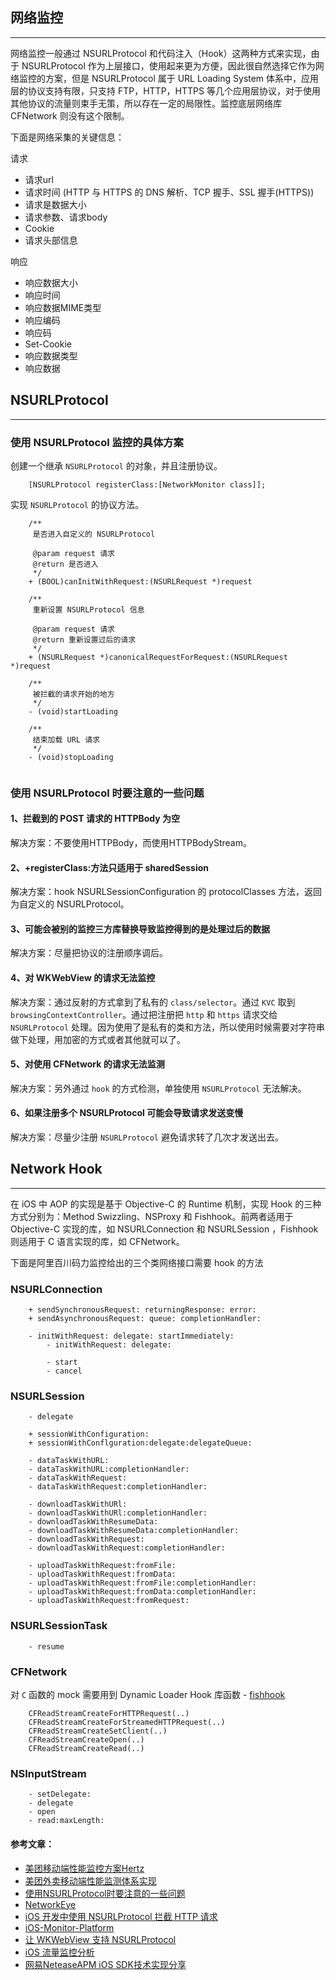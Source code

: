 ## 网络监控

---

网络监控一般通过 NSURLProtocol 和代码注入（Hook）这两种方式来实现，由于 NSURLProtocol 作为上层接口，使用起来更为方便，因此很自然选择它作为网络监控的方案，但是 NSURLProtocol 属于 URL Loading System 体系中，应用层的协议支持有限，只支持 FTP，HTTP，HTTPS 等几个应用层协议，对于使用其他协议的流量则束手无策，所以存在一定的局限性。监控底层网络库 CFNetwork 则没有这个限制。

下面是网络采集的关键信息：

请求

* 请求url
* 请求时间 (HTTP 与 HTTPS 的 DNS 解析、TCP 握手、SSL 握手(HTTPS))
* 请求是数据大小
* 请求参数、请求body
* Cookie
* 请求头部信息

响应

* 响应数据大小
* 响应时间
* 响应数据MIME类型
* 响应编码
* 响应码
* Set-Cookie
* 响应数据类型
* 响应数据



## NSURLProtocol

---

### 使用 NSURLProtocol 监控的具体方案

创建一个继承 `NSURLProtocol` 的对象，并且注册协议。

```
	[NSURLProtocol registerClass:[NetworkMonitor class]];
```
实现 `NSURLProtocol` 的协议方法。

```
	/**
	 是否进入自定义的 NSURLProtocol
 
	 @param request 请求
	 @return 是否进入
	 */
	+ (BOOL)canInitWithRequest:(NSURLRequest *)request

	/**
	 重新设置 NSURLProtocol 信息
 
	 @param request 请求
	 @return 重新设置过后的请求
	 */
	+ (NSURLRequest *)canonicalRequestForRequest:(NSURLRequest *)request

	/**
	 被拦截的请求开始的地方
	 */
	- (void)startLoading

	/**
	 结束加载 URL 请求
	 */
	- (void)stopLoading
	
```



### 使用 NSURLProtocol 时要注意的一些问题

#### 1、拦截到的 POST 请求的 HTTPBody 为空

解决方案：不要使用HTTPBody，而使用HTTPBodyStream。

#### 2、+registerClass:方法只适用于 sharedSession

解决方案：hook NSURLSessionConfiguration 的 protocolClasses 方法，返回为自定义的 NSURLProtocol。

#### 3、可能会被别的监控三方库替换导致监控得到的是处理过后的数据

解决方案：尽量把协议的注册顺序调后。

#### 4、对 WKWebView 的请求无法监控

解决方案：通过反射的方式拿到了私有的 `class/selector`。通过 `KVC` 取到`browsingContextController`。通过把注册把 `http` 和 `https` 请求交给 `NSURLProtocol` 处理。因为使用了是私有的类和方法，所以使用时候需要对字符串做下处理，用加密的方式或者其他就可以了。

#### 5、对使用 CFNetwork 的请求无法监测

解决方案：另外通过 `hook` 的方式检测，单独使用 `NSURLProtocol` 无法解决。

#### 6、如果注册多个 NSURLProtocol 可能会导致请求发送变慢

解决方案：尽量少注册 `NSURLProtocol` 避免请求转了几次才发送出去。

## Network Hook

---

在 iOS 中 AOP 的实现是基于 Objective-C 的 Runtime 机制，实现 Hook 的三种方式分别为：Method Swizzling、NSProxy 和 Fishhook。前两者适用于 Objective-C 实现的库，如 NSURLConnection 和 NSURLSession ，Fishhook 则适用于 C 语言实现的库，如 CFNetwork。

下面是阿里百川码力监控给出的三个类网络接口需要 hook 的方法

### NSURLConnection

```
	+ sendSynchronousRequest: returningResponse: error:
	+ sendAsynchronousRequest: queue: completionHandler:
	
	- initWithRequest: delegate: startImmediately:
        - initWithRequest: delegate:

        - start
        - cancel
```

### NSURLSession

```
	- delegate
	
	+ sessionWithConfiguration:
	+ sessionWithConflguration:delegate:delegateQueue:
	
	- dataTaskWithURL:
	- dataTaskWithURL:completionHandler:
	- dataTaskWithRequest:
	- dataTaskWithRequest:completionHandler:

	- downloadTaskWithURl:	
	- downloadTaskWithURl:completionHandler:
	- downloadTaskWithResumeData:
	- downloadTaskWithResumeData:completionHandler:
	- downloadTaskWithRequest:
	- downloadTaskWithRequest:completionHandler:

	- uploadTaskWithRequest:fromFile:
	- uploadTaskWithRequest:fromData:
	- uploadTaskWithRequest:fromFile:completionHandler:
	- uploadTaskWithRequest:fromData:completionHandler:
	- uploadTaskWithRequest:fromRequest:
```
### NSURLSessionTask

```
	- resume
```

### CFNetwork
对 `C` 函数的 mock 需要用到 Dynamic Loader Hook 库函数 - [fishhook](https://github.com/facebook/fishhook)

```
	CFReadStreamCreateForHTTPRequest(..)
	CFReadStreamCreateForStreamedHTTPRequest(..)
	CFReadStreamCreateSetClient(..)
	CFReadStreamCreateOpen(..)
	CFReadStreamCreateRead(..)
```

### NSInputStream

```
	- setDelegate:
	- delegate
	- open
	- read:maxLength:
```



#### 参考文章：
* [美团移动端性能监控方案Hertz](https://tech.meituan.com/hertz.html)
* [美团外卖移动端性能监测体系实现](https://mp.weixin.qq.com/s/MwgjpHj_5RaG74Z0JjNv5g)
* [使用NSURLProtocol时要注意的一些问题](http://liujinlongxa.com/2016/12/20/使用NSURLProtocol注意的一些问题/)
* [NetworkEye](https://github.com/zixun/NetworkEye)
* [iOS 开发中使用 NSURLProtocol 拦截 HTTP 请求](https://github.com/Draveness/analyze/blob/master/contents/OHHTTPStubs/iOS%20开发中使用%20NSURLProtocol%20拦截%20HTTP%20请求.md)
* [iOS-Monitor-Platform](https://github.com/aozhimin/iOS-Monitor-Platform/blob/master/iOS-Monitor-Platform_Network.md)
* [让 WKWebView 支持 NSURLProtocol](https://blog.yeatse.com/2016/10/26/support-nsurlprotocol-in-wkwebview/)
* [iOS 流量监控分析](http://www.cocoachina.com/ios/20180606/23691.html)
* [网易NeteaseAPM iOS SDK技术实现分享](http://www.infoq.com/cn/articles/netease-ios-sdk-neteaseapm-technology-share)
